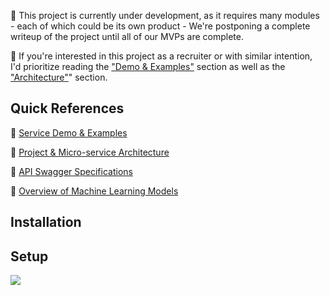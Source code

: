 :construction: This project is currently under development, as it requires many modules - each of which could be its own product - We're postponing a complete writeup of the project until all of our MVPs are complete.   




:speech_balloon: If you're interested in this project as a recruiter or with similar intention,  
I'd prioritize reading the ["Demo & Examples"](./resources/examples.md) section as well as the ["Architecture"](./resources/architecture.md)" section.


## Quick References
:bookmark: [Service Demo & Examples](./resources/examples.md)

:bookmark: [Project & Micro-service Architecture](./resources/architecture.md)

:bookmark: [API Swagger Specifications](./resources/api.md)

:bookmark: [Overview of Machine Learning Models](./resources/models.md)

## Installation

## Setup

<img src="/resources/test.gif"/>
